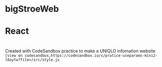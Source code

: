 # bigStroeWeb
# React
#
Created with CodeSandbox
practice to make a UNIQLO infomation website<br/>
`[view on codesandbox,https://codesandbox.io/s/pratice-useparams-mini2-l6oytw?file=/src/style.js`
